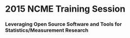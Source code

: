 2015 NCME Training Session
==========================

### Leveraging Open Source Software and Tools for Statistics/Measurement Research 
